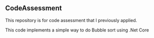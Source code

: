 ## CodeAssessment
This repository is for code assessment that I previously applied.

This code implements a simple way to do Bubble sort using .Net Core

